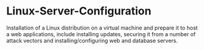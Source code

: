 # Linux-Server-Configuration
Installation of a Linux distribution on a virtual machine and prepare it to host a web applications, include installing updates, securing it from a number of attack vectors and installing/configuring web and database servers.
